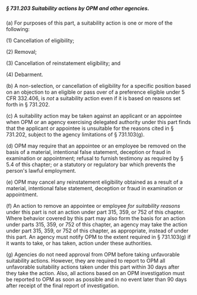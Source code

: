 ##### § 731.203 Suitability actions by OPM and other agencies. #####

(a) For purposes of this part, a suitability action is one or more of the following:

(1) Cancellation of eligibility;

(2) Removal;

(3) Cancellation of reinstatement eligibility; and

(4) Debarment.

(b) A non-selection, or cancellation of eligibility for a specific position based on an objection to an eligible or pass over of a preference eligible under 5 CFR 332.406, is *not* a suitability action even if it is based on reasons set forth in § 731.202.

(c) A suitability action may be taken against an applicant or an appointee when OPM or an agency exercising delegated authority under this part finds that the applicant or appointee is unsuitable for the reasons cited in § 731.202, subject to the agency limitations of § 731.103(g).

(d) OPM may require that an appointee or an employee be removed on the basis of a material, intentional false statement, deception or fraud in examination or appointment; refusal to furnish testimony as required by § 5.4 of this chapter; or a statutory or regulatory bar which prevents the person's lawful employment.

(e) OPM may cancel any reinstatement eligibility obtained as a result of a material, intentional false statement, deception or fraud in examination or appointment.

(f) An action to remove an appointee or employee *for suitability reasons* under this part is not an action under part 315, 359, or 752 of this chapter. Where behavior covered by this part may also form the basis for an action under parts 315, 359, or 752 of this chapter, an agency may take the action under part 315, 359, or 752 of this chapter, as appropriate, instead of under this part. An agency must notify OPM to the extent required in § 731.103(g) if it wants to take, or has taken, action under these authorities.

(g) Agencies do not need approval from OPM before taking unfavorable suitability actions. However, they are required to report to OPM all unfavorable suitability actions taken under this part within 30 days after they take the action. Also, all actions based on an OPM investigation must be reported to OPM as soon as possible and in no event later than 90 days after receipt of the final report of investigation.